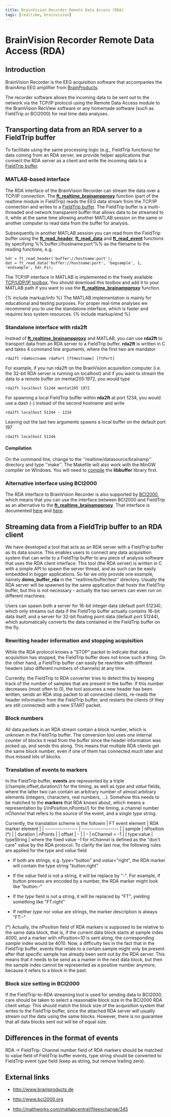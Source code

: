 ```yaml
---
title: BrainVision Recorder Remote Data Access (RDA)
tags: [realtime, brainvision]
---
```


# BrainVision Recorder Remote Data Access (RDA)

## Introduction

BrainVision Recorder is the EEG acquisition software that accompanies the BrainAmp EEG amplifier from [BrainProducts](http://www.brainproducts.com/). 

The recorder software allows the incoming data to be sent out to the network via the TCP/IP protocol using the Remote Data Access module to the BrainVision RecView software or any homemade software (such as FieldTrip or BCI2000) for real time data analyses.

## Transporting data from an RDA server to a FieldTrip buffer

To facilitate using the same processing logic (e.g., FieldTrip functions) for data coming from an RDA server, we provide helper applications that connect the RDA server as a client and write the incoming data to a [FieldTrip buffer](/development/realtime/buffer).

### MATLAB-based interface

The RDA interface of the BrainVision Recorder can stream the data over a TCP/IP connection. The **[ft_realtime_brainampproxy](/reference/ft_realtime_brainampproxy)** function (part of the realtime module in FieldTrip) reads the EEG data stream from the TCP/IP connection and writes to a [FieldTrip buffer](/development/realtime). The FieldTrip buffer is a multi-threaded and network transparent buffer that allows data to be streamed to it, while at the same time allowing another MATLAB session on the same or another computer to read data from the buffer for analysis.

Subsequently in another MATLAB session you can read from the FieldTrip buffer using the **[ft_read_header](/reference/ft_read_header)**, **[ft_read_data](/reference/ft_read_data)** and **[ft_read_event](/reference/ft_read_event)** functions by specifying %%'buffer://hostname:port'%% as the filename to the reading functions, e.g. 

    hdr = ft_read_header('buffer://hostname:port');
    dat = ft_read_data('buffer://hostname:port', 'begsample', 1, 'endsample', hdr.Fs);

The TCP/IP interface in MATLAB is implemented in the freely available [TCP/UDP/IP toolbox](http://mathworks.com/matlabcentral/fileexchange/345). You should download this toolbox and add it to your MATLAB path if you want to use the **[ft_realtime_brainampproxy](/reference/ft_realtime_brainampproxy)** function. 

{% include markup/info %}
The MATLAB implementation is mainly for educational and testing purposes. For proper real-time analyses we recommend you to use the standalone interface, which is faster and requires less  system resources. 
{% include markup/end %}

### Standalone interface with rda2ft

Instead of **[ft_realtime_brainampproxy](/reference/ft_realtime_brainampproxy)** and MATLAB, you can use **rda2ft** to transport data from an RDA server to a FieldTrip buffer. **rda2ft** is written in C and takes 4 command line arguments, where the first two are mandator

    rda2ft rdaHostname rdaPort [ftHostname] [ftPort]

For example, if you run rda2ft on the BrainVision acquisition computer (i.e. the 32-bit RDA server is running on localhost) and if you want to stream the data to a remote buffer on mentat205:1972, you would type

    rda2ft localhost 51244 mentat205 1972
    
For spawning a local FieldTrip buffer within **rda2ft** at port 1234, you would use a dash (-) instead of the second hostname and write

    rda2ft localhost 51244 - 1234
    
Leaving out the last two arguments spawns a local buffer on the default port 197

    rda2ft localhost 51244

#### Compilation

On the command line, change to the ''realtime/datasource/brainamp'' directory and type ''make''. The Makefile will also work with the MinGW compiler on
Windows. You will need to  [compile](/development/realtime/reference_implementation#compiling_the_code) the **libbuffer** library first.

### Alternative interface using BCI2000

The RDA interface to BrainVision Recorder is also supported by [BCI2000](http://www.bci2000.org), which means that you can use the interface between BCI2000 and FieldTrip as an alternative to the **[ft_realtime_brainampproxy](/reference/ft_realtime_brainampproxy)**. That interface is documented [here](/development/realtime/bci2000) and [here](http://www.bci2000.org/wiki/index.php/Contributions:FieldTripBuffer).

## Streaming data from a FieldTrip buffer to an RDA client

We have developed a tool that acts as an RDA server with a FieldTrip buffer as its data source. This enables users to connect any data acquisition system that can write to a FieldTrip buffer to any piece of analysis software that uses the RDA client interface. This tool (the RDA server) is written in C with a simple API to spawn the server thread, and as such can be easily embedded in bigger applications. So far we only provide one example, namely **demo_buffer_rda** in the ''realtime/buffer/test'' directory. Usually the RDA server will be spawned by the same application that hosts the FieldTrip buffer, but this is not necessary - actually the two servers can even run on different machines.

Users can spawn both a server for 16-bit integer data (default port 51234), which only streams out data if the FieldTrip buffer actually contains 16-bit data itself, and a server for 32-bit floating point data (default port 51244), which automatically converts the data contained in the FieldTrip buffer on the fly.

### Rewriting header information and stopping acquisition

While the RDA protocol knows a "STOP" packet to indicate that data acquisition has stopped, the FieldTrip buffer does not know such a thing. On the other hand, a FieldTrip buffer can easily be rewritten with different headers (also different numbers of channels) at any time.

Currently, the FieldTrip to RDA converter tries to detect this by keeping track of the number of samples that are present in the buffer. If this number decreases (most often to 0), the tool assumes a new header has been written, sends an RDA stop packet to all connected clients, re-reads the header information from the FieldTrip buffer, and restarts the clients (if they are still connected) with a new START packet.

### Block numbers

All data packets in an RDA stream contain a block number, which is unknown in the FieldTrip buffer. The conversion tool uses *one* internal counter of blocks it read from the buffer since the header information was picked up, and sends this along. This means that multiple RDA clients get the same block number, even if one of them has connected much later and thus missed lots of blocks.

### Translation of events to markers

In the FieldTrip buffer, **events** are represented by a triple (//sample,offset,duration//) for the timing, as well as *type* and *value* fields, where the latter two can contain an arbitrary number of almost arbitrary elements (integers, characters, real numbers, ...). Somehow this needs to be matched to the **markers** that RDA knows about, which means a representation by (//nPosition,nPoints//) for the timing, a channel number *nChannel* that refers to the source of the event, and a single *type* string.

Currently, the translation scheme is the followin
 | FT event element | RDA marker element | 
 | ---------------- | ------------------ | 
 | sample           | nPosition (*)      | 
 | duration         | nPoints            | 
 | offset           | -                  | 
 | -                | nChannel = -1      | 
 | type:value       | typeString         | 
where the fixed value -1 for *nChannel* is defined as the "don't care" value by the RDA protocol.
To clarify the last row, the following rules are applied for the *type* and *value* field

*  If both are strings, e.g. *type*="button" and *value*="right", the RDA marker will contain the type string "button:right"

*  If the *value* field is not a string, it will be replace by "-". For example, if button presses are encoded by a number, the RDA marker might look like "button:-"

*  If the *type* field is not a string, it will be replaced by "FT", yielding something like "FT:right"

*  If neither *type* nor *value* are strings, the marker description is always "FT:-"

(*) Actually, the *nPosition* field of RDA markers is supposed to be relative 
to the same data block, that is, if the current data block starts at sample 
index 4000, and a marker with *nPosition=10* is sent along, the corresponding 
*sample* index would be 4010. Now, a difficulty lies in the fact that in the 
FieldTrip buffer, events that relate to a certain sample might only be present 
after that specific sample has already been sent out by the RDA server. This means 
that it needs to be send as a marker in the next data block, but then the sample 
index cannot be represented as a positive number anymore, because it refers to a block
in the past.

### Block size setting in BCI2000

If the FieldTrip-to-RDA streaming tool is used for sending data to BCI2000, care should be taken to 
select a reasonable block size in the BCI2000 RDA client setup: This should match the block size of
the acquisition system that writes to the FieldTrip buffer, since the attached RDA server will
usually stream out the data using the same blocks. However, there is no guarantee that all
data blocks sent out will be of equal size.

## Differences in the format of events

RDA -> FieldTrip: Channel number field of RDA markers should be matched to value field of FieldTrip buffer events, type string should be converted to FieldTrip event *type* field (keep as string, but remove trailing zero).

## External links

*  http://www.brainproducts.de

*  http://www.bci2000.org

*  http://mathworks.com/matlabcentral/fileexchange/345
